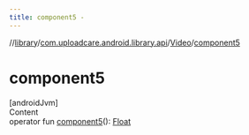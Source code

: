 ```yaml
---
title: component5 -
---
```

//[library](../../index.md)/[com.uploadcare.android.library.api](../index.md)/[Video](index.md)/[component5](component5.md)



# component5  
[androidJvm]  
Content  
operator fun [component5](component5.md)(): [Float](https://kotlinlang.org/api/latest/jvm/stdlib/kotlin/-float/index.html)  



